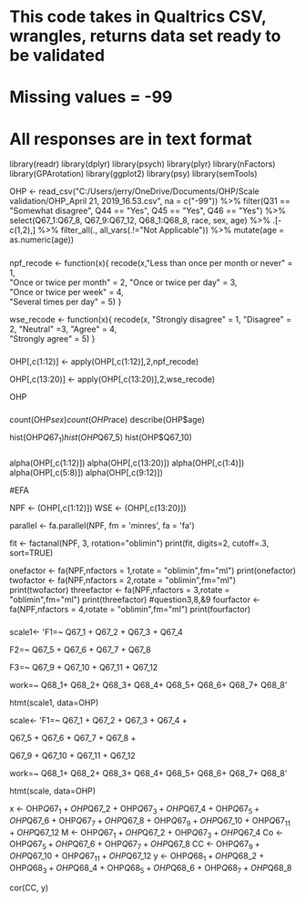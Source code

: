 # This code takes in Qualtrics CSV, wrangles, returns data set ready to be validated
# Missing values = -99
# All responses are in text format

library(readr)
library(dplyr)
library(psych)
library(plyr)
library(nFactors)
library(GPArotation)
library(ggplot2)
library(psy)
library(semTools)

OHP <- read_csv("C:/Users/jerry/OneDrive/Documents/OHP/Scale validation/OHP_April 21, 2019_16.53.csv", na = c("-99")) %>% 
          filter(Q31 == "Somewhat disagree", 
                 Q44 == "Yes",
                 Q45 == "Yes",
                 Q46 == "Yes") %>% 
          select(Q67_1:Q67_8,
                 Q67_9:Q67_12,
                 Q68_1:Q68_8,
                 race, sex, age) %>% 
          .[-c(1,2),] %>% 
          filter_all(., all_vars(.!="Not Applicable")) %>% 
          mutate(age = as.numeric(age))

#####

npf_recode <- function(x){
  recode(x,"Less than once per month or never" = 1,             
         "Once or twice per month" = 2,
         "Once or twice per day" = 3,  
         "Once or twice per week" = 4,      
         "Several times per day" = 5)
}

wse_recode <- function(x){
  recode(x, "Strongly disagree" = 1,
         "Disagree" = 2,
         "Neutral" =3,
         "Agree" = 4,                        
         "Strongly agree" = 5)
}

#####

OHP[,c(1:12)] <- apply(OHP[,c(1:12)],2,npf_recode)

OHP[,c(13:20)] <- apply(OHP[,c(13:20)],2,wse_recode)

OHP

#####

count(OHP$sex)
count(OHP$race)
describe(OHP$age)

hist(OHP$Q67_1)
hist(OHP$Q67_5)
hist(OHP$Q67_10)

#####


alpha(OHP[,c(1:12)])
alpha(OHP[,c(13:20)])
alpha(OHP[,c(1:4)])
alpha(OHP[,c(5:8)])
alpha(OHP[,c(9:12)])

#EFA

NPF <- (OHP[,c(1:12)])
WSE <- (OHP[,c(13:20)])

parallel <- fa.parallel(NPF, fm = 'minres', fa = 'fa')

fit <- factanal(NPF, 3, rotation="oblimin")
print(fit, digits=2, cutoff=.3, sort=TRUE)

onefactor <- fa(NPF,nfactors = 1,rotate = "oblimin",fm="ml")
print(onefactor)
twofactor <- fa(NPF,nfactors = 2,rotate = "oblimin",fm="ml")
print(twofactor)
threefactor <- fa(NPF,nfactors = 3,rotate = "oblimin",fm="ml")
print(threefactor) #question3,8,&9
fourfactor <- fa(NPF,nfactors = 4,rotate = "oblimin",fm="ml")
print(fourfactor) 

#####

scale1<- 'F1=~ Q67_1 + Q67_2 + Q67_3 + Q67_4

F2=~ Q67_5 + Q67_6 + Q67_7 + Q67_8

F3=~ Q67_9 + Q67_10 + Q67_11 + Q67_12


work=~ Q68_1+ Q68_2+ Q68_3+ Q68_4+ Q68_5+ Q68_6+ Q68_7+ Q68_8'

htmt(scale1, data=OHP)

scale<- 'F1=~ Q67_1 + Q67_2 + Q67_3 + Q67_4 +

Q67_5 + Q67_6 + Q67_7 + Q67_8 +

Q67_9 + Q67_10 + Q67_11 + Q67_12

work=~ Q68_1+ Q68_2+ Q68_3+ Q68_4+ Q68_5+ Q68_6+ Q68_7+ Q68_8'

htmt(scale, data=OHP)

x <- OHP$Q67_1 + OHP$Q67_2 + OHP$Q67_3 + OHP$Q67_4 + OHP$Q67_5 + OHP$Q67_6 + OHP$Q67_7 + OHP$Q67_8 + OHP$Q67_9 + OHP$Q67_10 + OHP$Q67_11 + OHP$Q67_12
M <- OHP$Q67_1 + OHP$Q67_2 + OHP$Q67_3 + OHP$Q67_4
Co <- OHP$Q67_5 + OHP$Q67_6 + OHP$Q67_7 + OHP$Q67_8
CC <- OHP$Q67_9 + OHP$Q67_10 + OHP$Q67_11 + OHP$Q67_12
y <- OHP$Q68_1 + OHP$Q68_2 + OHP$Q68_3 + OHP$Q68_4 + OHP$Q68_5 + OHP$Q68_6 + OHP$Q68_7 + OHP$Q68_8

cor(CC, y)
